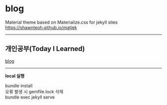 # blog
Material theme based on Materialize.css for jekyll sites https://shawnteoh.github.io/matjek   

---

## 개인공부(Today I Learned)   

<a href="https://sondeokhyeon.github.io/blog">blog</a>   

---
**local 실행**

bundle install   
오류 발생 시 gemfile.lock 삭제   
bundle exec jekyll serve
